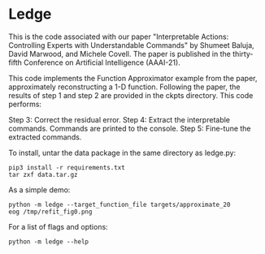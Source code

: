 # Ledge

This is the code associated with our paper "Interpretable Actions:
Controlling Experts with Understandable Commands" by Shumeet Baluja,
David Marwood, and Michele Covell.  The paper is published in the
thirty-fifth Conference on Artificial Intelligence (AAAI-21).

This code implements the Function Approximator example from the paper,
approximately reconstructing a 1-D function. Following the paper, the
results of step 1 and step 2 are provided in the ckpts directory. This
code performs:

  Step 3: Correct the residual error.
  Step 4: Extract the interpretable commands. Commands are printed
    to the console.
  Step 5: Fine-tune the extracted commands.

To install, untar the data package in the same directory as ledge.py:

```
pip3 install -r requirements.txt
tar zxf data.tar.gz
```

As a simple demo:
```
python -m ledge --target_function_file targets/approximate_20
eog /tmp/refit_fig0.png
```

For a list of flags and options:
```
python -m ledge --help
```
